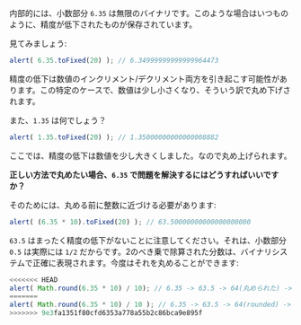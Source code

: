 内部的には、小数部分 `6.35` は無限のバイナリです。このような場合はいつものように、精度が低下されたものが保存されています。

見てみましょう:

```js run
alert( 6.35.toFixed(20) ); // 6.34999999999999964473
```

精度の低下は数値のインクリメント/デクリメント両方を引き起こす可能性があります。この特定のケースで、数値は少し小さくなり、そういう訳で丸め下げされます。

また、`1.35` は何でしょう？

```js run
alert( 1.35.toFixed(20) ); // 1.35000000000000008882
```

ここでは、精度の低下は数値を少し大きくしました。なので丸め上げられます。

**正しい方法で丸めたい場合、`6.35` で問題を解決するにはどうすればいいですか？**

そのためには、丸める前に整数に近づける必要があります:

```js run
alert( (6.35 * 10).toFixed(20) ); // 63.50000000000000000000
```

`63.5` はまったく精度の低下がないことに注意してください。それは、小数部分 `0.5` は実際には `1/2` だからです。2のべき乗で除算された分数は、バイナリシステムで正確に表現されます。今度はそれを丸めることができます:

```js run
<<<<<<< HEAD
alert( Math.round(6.35 * 10) / 10); // 6.35 -> 63.5 -> 64(丸められた) -> 6.4
=======
alert( Math.round(6.35 * 10) / 10 ); // 6.35 -> 63.5 -> 64(rounded) -> 6.4
>>>>>>> 9e3fa1351f80cfd6353a778a55b2c86bca9e895f
```
